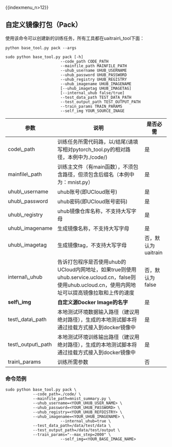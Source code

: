 {{indexmenu_n>12}}

## 自定义镜像打包（Pack）

使用该命令可以创建新的训练任务，所有工具都在uaitrain\\\_tool下面：

    python base_tool.py pack --args

    sudo python base_tool.py pack [-h] 
                            --code_path CODE_PATH 
                            --mainfile_path MAINFILE_PATH
                            --uhub_username UHUB_USERNAME
                            --uhub_password UHUB_PASSWORD 
                            --uhub_registry UHUB_REGISTRY
                            --uhub_imagename UHUB_IMAGENAME
                            [--uhub_imagetag UHUB_IMAGETAG]
                            [--internal_uhub false/true]
                            --test_data_path TEST_DATA_PATH
                            --test_output_path TEST_OUTPUT_PATH
                            --train_params TRAIN_PARAMS
                            --self_img YOUR_SOURCE_INAGE

| 参数                     | 说明                                                                                                    | 是否必需          |
| ---------------------- | ----------------------------------------------------------------------------------------------------- | ------------- |
| code\\\_path           | 训练任务所需代码路，以/结尾(请填写相对pytorch\_tool.py的相对路径，本例中为./code/)                                                | 是             |
| mainfile\\\_path       | 训练主文件（有main函数），不须包含路径，但须包含后缀名（本例中为：mnist.py）                                                          | 是             |
| uhub\\\_username       | uhub账号(即UCloud账号)                                                                                     | 是             |
| uhub\\\_password       | uhub密码(即UCloud账号密码)                                                                                   | 是             |
| uhub\\\_registry       | uhub镜像仓库名称，不支持大写字母                                                                                    | 是             |
| uhub\\\_imagename      | 生成镜像名称，不支持大写字母                                                                                        | 是             |
| uhub\\\_imagetag       | 生成镜像tag，不支持大写字母                                                                                       | 否，默认为uaitrain |
| internal\\\_uhub       | 告诉打包程序是否使用uhub的UCloud内网地址，如果true则使用uhub.service.ucloud.cn，false则使用uhub.ucloud.cn，使用内网地址可以提高镜像拉取和上传的速度 | 否，默认为false    |
| **self\\\_img**        | **自定义源Docker Image的名字**                                                                               | 是             |
| test\\\_data\\\_path   | 本地测试环境数据输入路径（建议用绝对路径），生成的本地测试脚本将通过挂载方式接入到docker镜像中                                                    | 是             |
| test\\\_output\\\_path | 本地测试环境训练输出路径（建议用绝对路径），生成的本地测试脚本将通过挂载方式接入到docker镜像中                                                    | 是             |
| train\\\_params        | 训练所需参数                                                                                                | 否             |

### 命令范例

    sudo python base_tool.py pack \
                --code_path=./code/ \
                --mainfile_path=mnist_summary.py \
                --uhub_username=<YOUR_UHUB_USER_NAME> \
                --uhub_password=<YOUR_UHUB_PASSWORD> \
                --uhub_registry=<YOUR_UHUB_REFDISTRY> \
                --uhub_imagename=<YOUR_UHUB_IMAGENAME> \
                            --internal_uhub=true \
                --test_data_path=/data/test/data \
                --test_output_path=/data/test/output \
                --train_params="--max_step=2000" \
                            --self_img=<YOUR_BASE_IMAGE_NAME>
